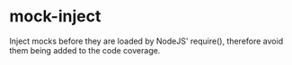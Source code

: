 # mock-inject

Inject mocks before they are loaded by NodeJS' require(), therefore avoid them being added to the code coverage.
